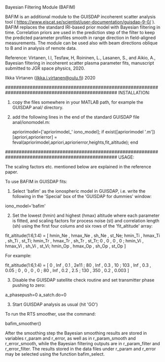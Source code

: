 Bayesian Filtering Module (BAFIM)


BAFIM is an additional module to the GUISDAP incoherent scatter analysis tool ( https://www.eiscat.se/scientist/user-documentation/guisdap-9-0/ ). BAFIM replaces the standard IRI-based prior model with Bayesian filtering in time. Correlation priors are used in the prediction step of the filter to keep the predicted parameter profiles smooth in range direction in field-aligned measurements. The module can be used also with beam directions oblique to B and in analysis of remote data.

Reference: Virtanen, I.I, Tesfaw, H, Roininen, L., Lasanen, S., and Aikio, A., Bayesian filtering in incoherent scatter plasma parameter fits, manuscript submitted to JGR space physics, 2020. 

Ilkka Virtanen (ilkka.i.virtanen@oulu.fi) 2020



#################################################################################################
INSTALLATION:

1. copy the files somewhere in your MATLAB path, for example the GUISDAP anal/ directory.

2. add the following lines in the end of the standard GUISDAP file anal/ionomodel.m:

   apriorimodel=['apriorimodel_' iono_model];
   if exist([apriorimodel '.m'])
       [apriori,apriorierror] = feval(apriorimodel,apriori,apriorierror,heights,fit_altitude);
   end



#################################################################################################
USAGE:

The scaling factors etc. mentioned below are explained in the reference paper. 

To use BAFIM in GUISDAP fits:

1. Select 'bafim' as the ionospheric model in GUISDAP, i.e. write the following in the 'Special' box of the 'GUISDAP for dummies' window:

iono_model='bafim'

2. Set the lowest (hmin) and highest (hmax) altitude where each parameter is fitted, and scaling factors for process noise (st) and correlation length (sh) using the first four colums and six rows of the 'fit_altitude' array:

fit_altitude(1:6,1:4) = [ hmin_Ne , hmax_Ne , sh_Ne , st_Ne;
		      	  hmin_Ti , hmax_Ti , sh_Ti , st_Ti;
			  hmin_Tr , hmax_Tr , sh_Tr , st_Tr;
			     0    ,    0    ,   0   ,   0  ;
			  hmin_Vi , hmax_Vi , sh_Vi , st_Vi;
			  hmin_Op , hmax_Op , sh_Op , st_Op ]

For example:

fit_altitude(1:6,1:4) = [   0 , Inf , 0.1 ,  2e11 ;
		      	   80 , Inf , 0.3 ,    10 ;
			  103 , Inf , 0.3 ,  0.05 ;
			    0 ,   0 ,   0 ,     0 ;
			   80 , Inf , 0.2 ,   2.5 ;
			  130 , 350 , 0.2 , 0.003 ]

3. Disable the GUISDAP satellite check routine and set transmitter phase pushing to zero:

a_phasepush=0
a_satch.do=0

3. Start GUISDAP analysis as usual (hit 'GO')




To run the RTS smoother, use the command:

   bafim_smoother(<guisdap-output-dir>)

After the smoothing step the Bayesian smoothing results are stored in variables r_param and r_error, as well as in r_param_smooth and r_error_smooth, while the Bayesian filtering outputs are in r_param_filter and r_error_filter. The results stored in the data files under r_param and r_error may be selected using the function bafim_select. 
